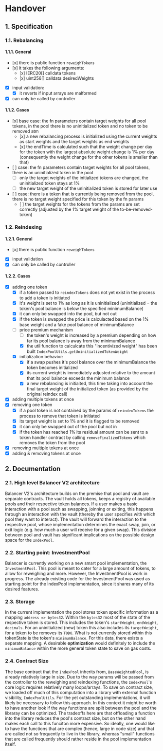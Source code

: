 # Handover

## 1. Specification

### 1.1. Rebalancing

#### 1.1.1. General

- [x] there is public function `reweighTokens`
- [x] it takes the following arguments:
  - [x] IERC20[] calldata tokens
  - [x] uint256[] calldata desiredWeights
- [x] input validation:
  - [x] it reverts if input arrays are malformed
- [x] can only be called by controller

#### 1.1.2. Cases

- [x] base case: the fn parameters contain target weights for all pool tokens, in the pool there is no uninitialized token and no token to be removed atm
  - [x] a new rebalancing process is initialized using the current weights as start weights and the target weights as end weights
  - [x] the endTime is calculated such that the weight change per day for the token with the largest absolute weight change is 1% per day (consequently the weight change for the other tokens is smaller than that)
- [ ] case: the fn parameters contain target weights for all pool tokens, there is an uninitialized token in the pool
  - [ ] only the target weights of the initialized tokens are changed, the uninitialized token stays at 1%
  - [ ] the new target weight of the uninitialized token is stored for later use
- [ ] case: there is a token that is currently being removed from the pool, there is no target weight specified for this token by the fn params
  - [ ] the target weights for the tokens from the params are set correctly (adjusted by the 1% target weight of the to-be-removed-token)

### 1.2. Reindexing

#### 1.2.1. General

- [x] there is public function `reweighTokens`
- [x] input validation
- [x] can only be called by controller

#### 1.2.2. Cases

- [x] adding one token
  - [x] if a token passed to `reindexTokens` does not yet exist in the process to add a token is initiated
  - [x] it's weight is set to 1% as long as it is uninitialized (uninitialized = the token's pool balance is below the specified minimumBalance)
  - [x] it can only be swapped into the pool, but not out
  - [x] if the token is swapped the price is calculacted based on the 1% base weight and a fake pool balance of minimumBalance
  - [ ] price premium mechanism
    - [ ] the token's weight is increased by a premium depending on how far its pool balance is away from the minimumBalance
    - [x] the util function to calculcate this "incentivized weight" has been built `IndexPoolUtils.getUninitializedTokenWeight`
  - [x] initialization behavior:
    - [x] if a swap pushes it's pool balance over the minimumBalance the token becomes initialized
    - [x] its current weight is immediately adjusted relative to the amount that its pool balance exceeds the minimum balance
    - [x] a new rebalancing is initiaited, this time taking into account the final target weight of the initialized token (as provided by the original reindex call)
- [x] adding multiple tokens at once
- [x] removing one token
  - [x] if a pool token is not contained by the params of `reindexTokens` the process to remove that token is initiated
  - [x] its target weight is set to 1% and it is flagged to be removed
  - [x] it can only be swapped out of the pool but not in
  - [x] if the token has reached 1% its residual amount can be sent to a token handler contract by calling `removeFinalizedTokens` which removes the token from the pool
- [x] removing multiple tokens at once
- [x] adding & removing tokens at once

## 2. Documentation

### 2.1. High level Balancer V2 architecture

Balancer V2's architecture builds on the premise that pool and vault are separate contracts. The vault holds all tokens, keeps a registry of available pools and their respective token balances. If a user makes a basic interaction with a pool such as swapping, joinning or exiting, this happens through an interaction with the vault (thereby the user specifies with which pool they want to interact). The vault will forward the interaction to the respective pool, whose implementation determines the exact swap, join, or exit logic (e.g. how much a user will receive for a given swap). This division between pool and vault has significant implications on the possible design space for the `IndexPool`.

### 2.2. Starting point: InvestmentPool

Balancer is currently working on a new smart pool implementation, the `InvestmentPool`. This pool is meant to cater for a large amount of tokens, to allow for reweighing and more. However, the InvestmentPool is work in progress. The already existing code for the InvestmentPool was used as starting point for the IndexPool implementation, since it shares many of its desired features.

### 2.3. Storage

In the current implementation the pool stores token specific information as a mapping `address => bytes32`. Within the `bytes32` most of the state of the respective token is stored. This includes the token's `startWeight`, `endWeight`, `decimals`. For an uninitialized (new) token this also includes its `targetWeight`, for a token to be removes its `TODO`. What is not currently stored within this tokenState is the token's `minimumBalance`. For this data, there exists a separate mapping. A desirable **optimization** would definitely to include the `minimumBalance` within the more general token state to save on gas costs.

### 2.4. Contract Size

The base contract that the `IndexPool` inherits from, `BaseWeightedPool`, is already relatively large in size. Due to the way params will be passed from the controller to the reweighing and reindexing functions, the `IndexPool`'s core logic requires relatively many loops/arrays. To save on contract size, we loaded off much of this computation into a library with external function visibility, `IndexPoolUtils`. For the yet outstanding implementations, it will likely be necessary to follow this approach. In this context it might be worth to have another look if the way functions are split between the pool and the libraray can be optimized. The tradeoffs here are that offloading a function into the library reduces the pool's contract size, but on the other hand makes each call to this funciton more expensive. So ideally, one would like to have the functions that are complex (hence, large in code size) and that are called not so frequently to live in the library, whereas "small" functions that are called frequently should rather reside in the pool implementation itself.
